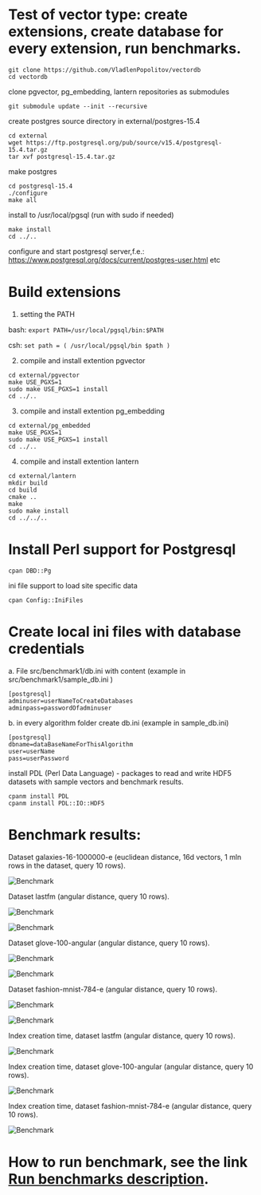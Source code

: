 # Test of vector type: create extensions, create database for every extension, run benchmarks.
```
git clone https://github.com/VladlenPopolitov/vectordb
cd vectordb
```
clone pgvector, pg_embedding, lantern repositories as submodules
```
git submodule update --init --recursive
```
create postgres source directory in external/postgres-15.4
```
cd external 
wget https://ftp.postgresql.org/pub/source/v15.4/postgresql-15.4.tar.gz
tar xvf postgresql-15.4.tar.gz
```
make postgres 
```
cd postgresql-15.4
./configure
make all
```
install to /usr/local/pgsql (run with sudo if needed)
```
make install
cd ../..
```
 configure and start postgresql server,f.e.:
 https://www.postgresql.org/docs/current/postgres-user.html etc

# Build extensions

1) setting the PATH

bash: `export PATH=/usr/local/pgsql/bin:$PATH`

csh: `set path = ( /usr/local/pgsql/bin $path )`

2) compile and install extention pgvector
```
cd external/pgvector
make USE_PGXS=1
sudo make USE_PGXS=1 install
cd ../..
```
3) compile and install extention pg_embedding
```
cd external/pg_embedded
make USE_PGXS=1
sudo make USE_PGXS=1 install
cd ../..
```
4) compile and install extention lantern
```
cd external/lantern
mkdir build
cd build
cmake ..
make 
sudo make install
cd ../../..
```

# Install Perl support for Postgresql
```
cpan DBD::Pg
```
ini file support to load site specific data
```
cpan Config::IniFiles
```

# Create local ini files with database credentials

a. File src/benchmark1/db.ini with content (example in src/benchmark1/sample_db.ini )
```
[postgresql]
adminuser=userNameToCreateDatabases
adminpass=passwordOfadminuser
```
b. in every algorithm folder create db.ini (example in sample_db.ini)
```
[postgresql]
dbname=dataBaseNameForThisAlgorithm
user=userName
pass=userPassword
```
install PDL (Perl Data Language) - packages to read and write HDF5 datasets with sample vectors and benchmark results.
```
cpanm install PDL
cpanm install PDL::IO::HDF5
```

# Benchmark results:

Dataset galaxies-16-1000000-e (euclidean distance, 16d vectors, 1 mln rows in the dataset, query 10 rows).

![Benchmark](results/galaxies-16-1000000-e/10/benchmark2.png?raw=true "Benchmark")

Dataset lastfm (angular distance, query 10 rows).

![Benchmark](results/lastfm/10/benchmark.png?raw=true "Benchmark")

![Benchmark](results/lastfm/10/benchmark2.png?raw=true "Benchmark")


Dataset glove-100-angular (angular distance, query 10 rows).

![Benchmark](results/glove-100-a/10/benchmark.png?raw=true "Benchmark")

![Benchmark](results/glove-100-a/10/benchmark2.png?raw=true "Benchmark")

Dataset fashion-mnist-784-e (angular distance, query 10 rows).

![Benchmark](results/fashion-mnist-784-e/10/benchmark.png?raw=true "Benchmark")

![Benchmark](results/fashion-mnist-784-e/10/benchmark2.png?raw=true "Benchmark")

Index creation time, dataset lastfm (angular distance, query 10 rows).

![Benchmark](results/lastfm/10/benchmarkIndex.png?raw=true "Benchmark")


Index creation time, dataset glove-100-angular (angular distance, query 10 rows).

![Benchmark](results/glove-100-a/10/benchmarkIndex.png?raw=true "Benchmark")


Index creation time, dataset fashion-mnist-784-e (angular distance, query 10 rows).

![Benchmark](results/fashion-mnist-784-e/10/benchmarkIndex.png?raw=true "Benchmark")


# How to run benchmark, see the link [Run benchmarks description](src/benchmark1/README.md).
